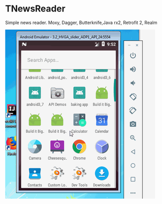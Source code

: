 # TNewsReader
Simple news reader. Moxy, Dagger, Butterknife,Java rx2, Retrofit 2, Realm

![Demo GIF](/tnews.gif)
